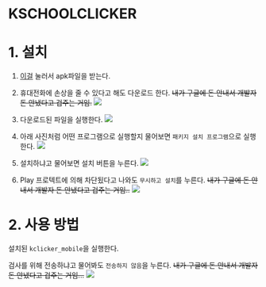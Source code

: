 # KSCHOOLCLICKER

# 1. 설치
1. [이걸](https://github.com/Oein/KSCHOOLCLICKER/releases/download/m.1.0.1/kclick.apk) 눌러서 apk파일을 받는다.

2. 휴대전화에 손상을 줄 수 있다고 해도 다운로드 한다. ~~내가 구글에 돈 안내서 개발자 돈 안냈다고 겁주는 거임.~~
![](https://github.com/Oein/KSCHOOLCLICKER/raw/main/Imgs/Screenshot_20221221-204112_Samsung%20Internet.jpg)

3. 다운로드된 파일을 실행한다.
![](https://github.com/Oein/KSCHOOLCLICKER/raw/main/Imgs/Screenshot_20221221-204118_Samsung%20Internet.jpg)

4. 아래 사진처럼 어떤 프로그램으로 실행할지 물어보면 `패키지 설치 프로그램`으로 실행한다.
![](https://github.com/Oein/KSCHOOLCLICKER/raw/main/Imgs/Screenshot_20221221-204124_Android%20System.jpg)

5. 설치하냐고 물어보면 설치 버튼을 누른다.
![](https://github.com/Oein/KSCHOOLCLICKER/blob/main/Imgs/Screenshot_20221221-204129_Package%20installer.jpg)

6. Play 프로텍트에 의해 차단됬다고 나와도 `무시하고 설치`를 누른다.  ~~내가 구글에 돈 안내서 개발자 돈 안냈다고 겁주는 거임..~~
![](https://github.com/Oein/KSCHOOLCLICKER/blob/main/Imgs/Screenshot_20221221-204802_Google%20Play%20Store.jpg)

# 2. 사용 방법
설치된 `kclicker_mobile`을 실행한다.

검사를 위해 전송하냐고 물어봐도 `전송하지 않음`을 누른다. ~~내가 구글에 돈 안내서 개발자 돈 안냈다고 겁주는 거임...~~
![](https://github.com/Oein/KSCHOOLCLICKER/raw/main/Imgs/Screenshot_20221221-204821_Google%20Play%20Store.jpg)
